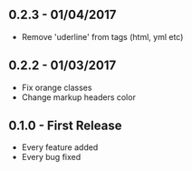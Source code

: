 ## 0.2.3 - 01/04/2017
* Remove 'uderline' from tags (html, yml etc)

## 0.2.2 - 01/03/2017
* Fix orange classes
* Change markup headers color

## 0.1.0 - First Release
* Every feature added
* Every bug fixed
